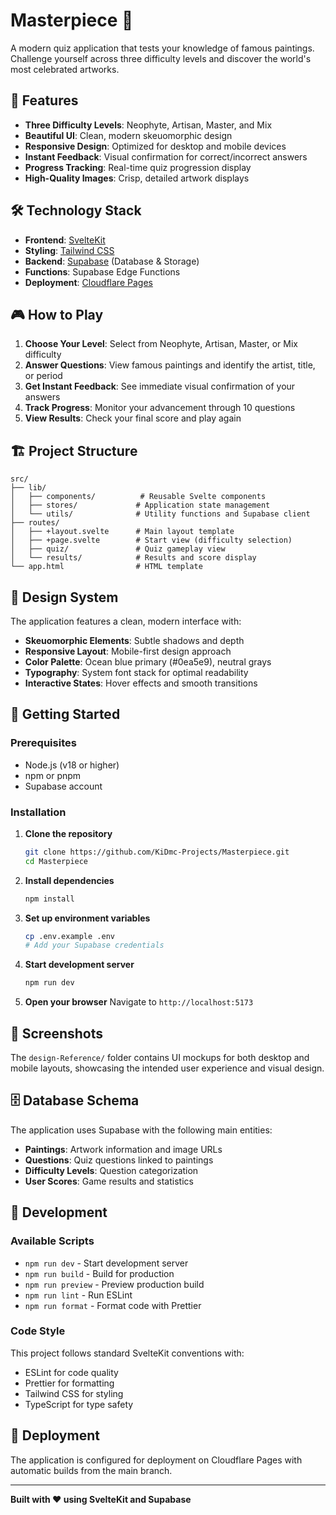 # Masterpiece 🎨

A modern quiz application that tests your knowledge of famous paintings. Challenge yourself across three difficulty levels and discover the world's most celebrated artworks.

## 🌟 Features

- **Three Difficulty Levels**: Neophyte, Artisan, Master, and Mix
- **Beautiful UI**: Clean, modern skeuomorphic design
- **Responsive Design**: Optimized for desktop and mobile devices
- **Instant Feedback**: Visual confirmation for correct/incorrect answers
- **Progress Tracking**: Real-time quiz progression display
- **High-Quality Images**: Crisp, detailed artwork displays

## 🛠️ Technology Stack

- **Frontend**: [SvelteKit](https://kit.svelte.dev/)
- **Styling**: [Tailwind CSS](https://tailwindcss.com/)
- **Backend**: [Supabase](https://supabase.com/) (Database & Storage)
- **Functions**: Supabase Edge Functions
- **Deployment**: [Cloudflare Pages](https://pages.cloudflare.com/)

## 🎮 How to Play

1. **Choose Your Level**: Select from Neophyte, Artisan, Master, or Mix difficulty
2. **Answer Questions**: View famous paintings and identify the artist, title, or period
3. **Get Instant Feedback**: See immediate visual confirmation of your answers
4. **Track Progress**: Monitor your advancement through 10 questions
5. **View Results**: Check your final score and play again

## 🏗️ Project Structure

```
src/
├── lib/
│   ├── components/          # Reusable Svelte components
│   ├── stores/             # Application state management
│   └── utils/              # Utility functions and Supabase client
├── routes/
│   ├── +layout.svelte      # Main layout template
│   ├── +page.svelte        # Start view (difficulty selection)
│   ├── quiz/               # Quiz gameplay view
│   └── results/            # Results and score display
└── app.html                # HTML template
```

## 🎨 Design System

The application features a clean, modern interface with:

- **Skeuomorphic Elements**: Subtle shadows and depth
- **Responsive Layout**: Mobile-first design approach
- **Color Palette**: Ocean blue primary (#0ea5e9), neutral grays
- **Typography**: System font stack for optimal readability
- **Interactive States**: Hover effects and smooth transitions

## 🚀 Getting Started

### Prerequisites

- Node.js (v18 or higher)
- npm or pnpm
- Supabase account

### Installation

1. **Clone the repository**

   ```bash
   git clone https://github.com/KiDmc-Projects/Masterpiece.git
   cd Masterpiece
   ```

2. **Install dependencies**

   ```bash
   npm install
   ```

3. **Set up environment variables**

   ```bash
   cp .env.example .env
   # Add your Supabase credentials
   ```

4. **Start development server**

   ```bash
   npm run dev
   ```

5. **Open your browser**
   Navigate to `http://localhost:5173`

## 📱 Screenshots

The `design-Reference/` folder contains UI mockups for both desktop and mobile layouts, showcasing the intended user experience and visual design.

## 🗄️ Database Schema

The application uses Supabase with the following main entities:

- **Paintings**: Artwork information and image URLs
- **Questions**: Quiz questions linked to paintings
- **Difficulty Levels**: Question categorization
- **User Scores**: Game results and statistics

## 🔧 Development

### Available Scripts

- `npm run dev` - Start development server
- `npm run build` - Build for production
- `npm run preview` - Preview production build
- `npm run lint` - Run ESLint
- `npm run format` - Format code with Prettier

### Code Style

This project follows standard SvelteKit conventions with:

- ESLint for code quality
- Prettier for formatting
- Tailwind CSS for styling
- TypeScript for type safety

## 🚀 Deployment

The application is configured for deployment on Cloudflare Pages with automatic builds from the main branch.

---

**Built with ❤️ using SvelteKit and Supabase**
